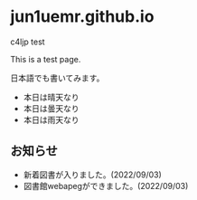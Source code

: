 # jun1uemr.github.io
c4ljp test

This is a test page.

日本語でも書いてみます。

* 本日は晴天なり
* 本日は曇天なり
* 本日は雨天なり

## お知らせ

- 新着図書が入りました。(2022/09/03)
- 図書館webapegができました。(2022/09/03)

